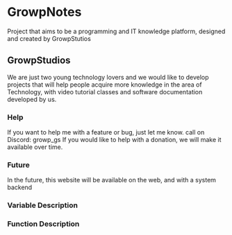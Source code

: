 # GrowpNotes
Project that aims to be a programming and IT knowledge platform, 
designed and created by GrowpStutios

## GrowpStudios
We are just two young technology lovers and we would like to 
develop projects that will help people acquire more knowledge 
in the area of ​​Technology, with video tutorial classes and software documentation
developed by us.

### Help
If you want to help me with a feature or bug, just let me know. 
call on Discord: growp_gs
If you would like to help with a donation, we will make it available over time.

### Future
In the future, this website will be available on the web, and with a system 
backend

### Variable Description


### Function Description
